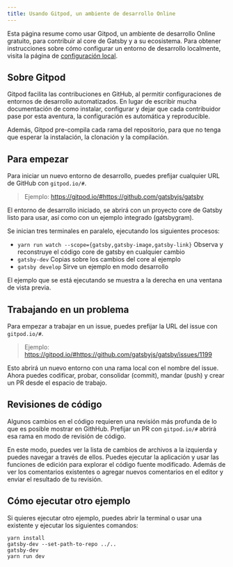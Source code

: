 ```yaml
---
title: Usando Gitpod, un ambiente de desarrollo Online
---
```


Esta página resume como usar Gitpod, un ambiente de desarrollo Online gratuito, para contribuir al core de Gatsby y a su ecosistema. Para obtener instrucciones sobre cómo configurar un entorno de desarrollo localmente, visita la página de [configuración local](/contributing/setting-up-your-local-dev-environment/).

## Sobre Gitpod

Gitpod facilita las contribuciones en GitHub, al permitir configuraciones de entornos de desarrollo automatizados. En lugar de escribir mucha documentación de como instalar, configurar y dejar que cada contribuidor pase por esta aventura, la configuración es automática y reproducible.

Además, Gitpod pre-compila cada rama del repositorio, para que no tenga que esperar la instalación, la clonación y la compilación.

## Para empezar

Para iniciar un nuevo entorno de desarrollo, puedes prefijar cualquier URL de GitHub con `gitpod.io/#`.

> Ejemplo: https://gitpod.io/#https://github.com/gatsbyjs/gatsby

El entorno de desarrollo iniciado, se abrirá con un proyecto core de Gatsby listo para usar, así como con un ejemplo integrado (gatsbygram).

Se inician tres terminales en paralelo, ejecutando los siguientes procesos:

- `yarn run watch --scope={gatsby,gatsby-image,gatsby-link}`
  Observa y reconstruye el código core de gatsby en cualquier cambio
- `gatsby-dev`
  Copias sobre los cambios del core al ejemplo
- `gatsby develop`
  Sirve un ejemplo en modo desarrollo

El ejemplo que se está ejecutando se muestra a la derecha en una ventana de vista previa.

## Trabajando en un problema

Para empezar a trabajar en un issue, puedes prefijar la URL del issue con `gitpod.io/#`.

> Ejemplo: https://gitpod.io/#https://github.com/gatsbyjs/gatsby/issues/1199

Esto abrirá un nuevo entorno con una rama local con el nombre del issue.
Ahora puedes codificar, probar, consolidar (commit), mandar (push) y crear un PR desde el espacio de trabajo.

## Revisiones de código

Algunos cambios en el código requieren una revisión más profunda de lo que es posible mostrar en GithHub. Prefijar un PR con `gitpod.io/#` abrirá esa rama en modo de revisión de código.

En este modo, puedes ver la lista de cambios de archivos a la izquierda y puedes navegar a través de ellos. Puedes ejecutar la aplicación y usar las funciones de edición para explorar el código fuente modificado. Además de ver los comentarios existentes o agregar nuevos comentarios en el editor y enviar el resultado de tu revisión.

## Cómo ejecutar otro ejemplo

Si quieres ejecutar otro ejemplo, puedes abrir la terminal o usar una existente y ejecutar los siguientes comandos:

```shell
yarn install
gatsby-dev --set-path-to-repo ../..
gatsby-dev
yarn run dev
```
